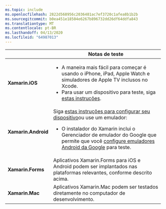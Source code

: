 ```yaml
---
ms.topic: include
ms.openlocfilehash: 2822d568956c2036481ac7ef3720c1afea8b1b2b
ms.sourcegitcommit: b0ea451e18504e6267b896732dd26df64ddfa843
ms.translationtype: MT
ms.contentlocale: pt-BR
ms.lasthandoff: 04/13/2020
ms.locfileid: "64987013"
---
```

||Notas de teste|
|---|---|
|**Xamarin.iOS**|<ul><li>A maneira mais fácil para começar é usando o iPhone, iPad, Apple Watch e simuladores de Apple TV inclusos no Xcode.</li><li>Para usar um dispositivo para teste, siga <a href="~/ios/get-started/installation/device-provisioning/index.md">estas instruções</a>.</li></ul>|
|**Xamarin.Android**|Siga <a href="~/android/get-started/installation/set-up-device-for-development.md">estas instruções para configurar seu dispositivo</a>ou use um emulador:<ul><li>O instalador do Xamarin inclui o Gerenciador de emulador do Google que permite que você <a href="~/android/deploy-test/debugging/android-sdk-emulator/index.md">configure emuladores Android da Google</a> para teste.</li></ul>|
|**Xamarin.Forms**|Aplicativos Xamarin.Forms para iOS e Android podem ser implantados nas plataformas relevantes, conforme descrito acima.|
|**Xamarin.Mac**|Aplicativos Xamarin.Mac podem ser testados diretamente no computador de desenvolvimento.|
